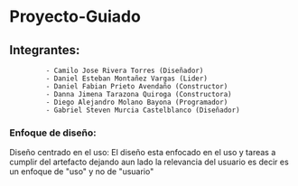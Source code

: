 # Proyecto-Guiado
## Integrantes: 
             - Camilo Jose Rivera Torres (Diseñador)
             - Daniel Esteban Montañez Vargas (Lider)
             - Daniel Fabian Prieto Avendaño (Constructor)
             - Danna Jimena Tarazona Quiroga (Constructora)
             - Diego Alejandro Molano Bayona (Programador)
             - Gabriel Steven Murcia Castelblanco (Diseñador)
### Enfoque de diseño:
Diseño centrado en el uso:  El diseño esta enfocado en el uso y tareas a cumplir del artefacto dejando aun lado la relevancia del usuario es decir es un enfoque de "uso" y no de "usuario" 

